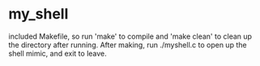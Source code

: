 # my_shell

included Makefile, so run 'make' to compile and 'make clean' to clean up the directory after running. After making, run ./myshell.c to open up the shell mimic, and exit to leave.

